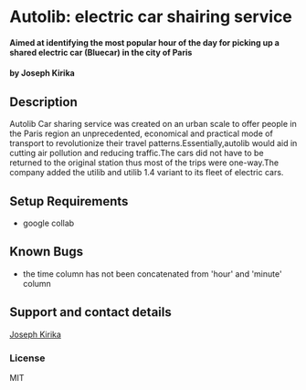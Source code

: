 # Autolib: electric car shairing service
#### Aimed at identifying the most popular hour of the day for picking up a shared electric car (Bluecar) in the city of Paris 
#### by Joseph Kirika
## Description
Autolib Car sharing service was created on an urban scale to offer people in the Paris region an unprecedented, economical and practical mode of transport to revolutionize their travel patterns.Essentially,autolib would aid in cutting air pollution and reducing traffic.The cars did not have to be returned to the original station thus most of the trips were one-way.The company added the utilib and utilib 1.4 variant to its fleet of electric cars. 
## Setup Requirements
* google collab
## Known Bugs
* the time column has not been concatenated from 'hour' and 'minute' column
## Support and contact details
[Joseph Kirika](josephkirika31@gmail.com)
### License
MIT